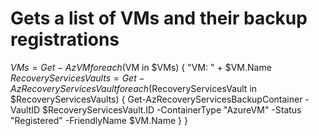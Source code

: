 # Gets a list of VMs and their backup registrations
$VMs = Get-AzVM
foreach ($VM in $VMs)
{
    "VM: " + $VM.Name
    $RecoveryServicesVaults = Get-AzRecoveryServicesVault
    foreach ($RecoveryServicesVault in $RecoveryServicesVaults)
    {
                Get-AzRecoveryServicesBackupContainer -VaultID $RecoveryServicesVault.ID -ContainerType "AzureVM" -Status "Registered" -FriendlyName $VM.Name
    }
}
